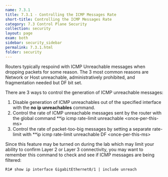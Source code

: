 ```yaml
---
name: 7.3.1
title: 7.3.1 - Controlling the ICMP Messages Rate
short-title: Controlling the ICMP Messages Rate
category: 7.3 Control Plane Security
collection: security
layout: page
exam: both
sidebar: security_sidebar
permalink: 7.3.1.html
folder: security
---
```

Routers typically respoind with ICMP Unreachable messages when dropping packets for some reason. The 3 most common reasons are Network or Host unreachable, administratively prohibited, and fragmentation needed but DF bit set.

There are 3 ways to control the generation of ICMP unreachable messages:
1. Disable generation of ICMP unreachables out of the specified interface with the **no ip unreachables** command.
2. Control the rate of ICMP unreachable messages sent by the router with the global command **ip icmp rate-limit unreachable \<once-per-this-ms\>
3. Control the rate of packet-too-big messages by setting a separate rate-limit with **ip icmp rate-limit unreachable DF \<once-per-this-ms\>

Since this feature may be turned on during the lab which may limit your ability to confirm Layer 2 or Layer 3 connectivity, you may want to remember this command to check and see if ICMP messages are being filtered:
```
R1# show ip interface GigabitEthernet0/1 | include unreach
```


